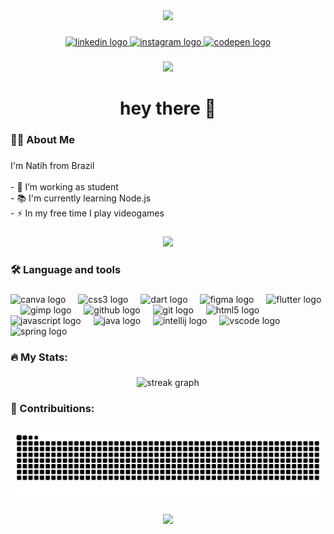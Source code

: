 <div align="center">
  <img height="200" src="https://media1.giphy.com/media/v1.Y2lkPTc5MGI3NjExMGx4cHdrY2dseTV2ZW5lMHZ1MGxqazd1dGJpY3Nid3JqdXc5bWhlZCZlcD12MV9pbnRlcm5hbF9naWZfYnlfaWQmY3Q9cw/1AgEb76e6YrmMl8Nnm/giphy.gif"  />
</div>

###

<div align="center">
  <a href="https://www.linkedin.com/in/nataliadeffeitosa/" target="_blank">
    <img src="https://img.shields.io/static/v1?message=LinkedIn&logo=linkedin&label=&color=0077B5&logoColor=white&labelColor=&style=for-the-badge" height="25" alt="linkedin logo"  />
  </a>
  <a href="https://www.instagram.com/natih_feitosa/" target="_blank">
    <img src="https://img.shields.io/static/v1?message=Instagram&logo=instagram&label=&color=E4405F&logoColor=white&labelColor=&style=for-the-badge" height="25" alt="instagram logo"  />
  </a>
  <a href="https://codepen.io/NatihFeitosa" target="_blank">
    <img src="https://img.shields.io/static/v1?message=Codepen&logo=codepen&label=&color=000000&logoColor=white&labelColor=&style=for-the-badge" height="25" alt="codepen logo"  />
  </a>
</div>

###

<div align="center">
  <img src="https://visitor-badge.laobi.icu/badge?page_id=natihfeitosa.natihfeitosa&"  />
</div>

###

<h1 align="center">hey there 👋</h1>

###

<h3 align="left">👩‍💻  About Me</h3>

###

<p align="left">I'm Natih from Brazil<br><br>- 🔭 I’m working as student<br>- 📚 I'm currently learning Node.js<br>- ⚡ In my free time I play videogames</p>

###

<div align="center">
  <img height="200" src="https://media3.giphy.com/media/v1.Y2lkPTc5MGI3NjExNWV5Ymp0Z2J2M2c3dmZuZm4xNjJ3MW80Yjk0aWkzZWt5ZHoxZjQyNSZlcD12MV9pbnRlcm5hbF9naWZfYnlfaWQmY3Q9cw/1SuFq8r3ys0n2AQH0V/giphy.gif"  />
</div>

###

<h3 align="left">🛠 Language and tools</h3>

###

<div align="left">
  <img src="https://cdn.jsdelivr.net/gh/devicons/devicon/icons/canva/canva-original.svg" height="40" alt="canva logo"  />
  <img width="12" />
  <img src="https://cdn.jsdelivr.net/gh/devicons/devicon/icons/css3/css3-original.svg" height="40" alt="css3 logo"  />
  <img width="12" />
  <img src="https://cdn.jsdelivr.net/gh/devicons/devicon/icons/dart/dart-original.svg" height="40" alt="dart logo"  />
  <img width="12" />
  <img src="https://cdn.jsdelivr.net/gh/devicons/devicon/icons/figma/figma-original.svg" height="40" alt="figma logo"  />
  <img width="12" />
  <img src="https://cdn.jsdelivr.net/gh/devicons/devicon/icons/flutter/flutter-original.svg" height="40" alt="flutter logo"  />
  <img width="12" />
  <img src="https://cdn.jsdelivr.net/gh/devicons/devicon/icons/gimp/gimp-original.svg" height="40" alt="gimp logo"  />
  <img width="12" />
  <img src="https://cdn.jsdelivr.net/gh/devicons/devicon/icons/github/github-original.svg" height="40" alt="github logo"  />
  <img width="12" />
  <img src="https://cdn.jsdelivr.net/gh/devicons/devicon/icons/git/git-original.svg" height="40" alt="git logo"  />
  <img width="12" />
  <img src="https://cdn.jsdelivr.net/gh/devicons/devicon/icons/html5/html5-original.svg" height="40" alt="html5 logo"  />
  <img width="12" />
  <img src="https://cdn.jsdelivr.net/gh/devicons/devicon/icons/javascript/javascript-original.svg" height="40" alt="javascript logo"  />
  <img width="12" />
  <img src="https://cdn.jsdelivr.net/gh/devicons/devicon/icons/java/java-original.svg" height="40" alt="java logo"  />
  <img width="12" />
  <img src="https://cdn.jsdelivr.net/gh/devicons/devicon/icons/intellij/intellij-original.svg" height="40" alt="intellij logo"  />
  <img width="12" />
  <img src="https://cdn.jsdelivr.net/gh/devicons/devicon/icons/vscode/vscode-original.svg" height="40" alt="vscode logo"  />
  <img width="12" />
  <img src="https://cdn.jsdelivr.net/gh/devicons/devicon/icons/spring/spring-original.svg" height="40" alt="spring logo"  />
</div>

###

<h3 align="left">🔥   My Stats:</h3>

###

<div align="center">
  <img src="https://streak-stats.demolab.com?user=natihfeitosa&locale=en&mode=daily&theme=dark&hide_border=false&border_radius=5&order=3" height="220" alt="streak graph"  />
</div>

###

<h3 align="left">🤝 Contribuitions:</h3>

###

<img src="https://raw.githubusercontent.com/natihfeitosa/natihfeitosa/output/snake.svg" alt="Snake animation" />

###

<div align="center">
  <img height="200" src="https://media0.giphy.com/media/v1.Y2lkPTc5MGI3NjExdGZ5ejZiYTg1amRiMWk0Nm16NmxjeXlnaHNseXFvM285ZnBvdjk0aCZlcD12MV9pbnRlcm5hbF9naWZfYnlfaWQmY3Q9cw/41g6UNorViF3CwIKfB/giphy.gif"  />
</div>

###
